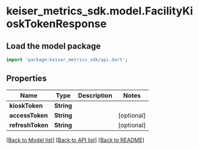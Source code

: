 # keiser_metrics_sdk.model.FacilityKioskTokenResponse

## Load the model package
```dart
import 'package:keiser_metrics_sdk/api.dart';
```

## Properties
Name | Type | Description | Notes
------------ | ------------- | ------------- | -------------
**kioskToken** | **String** |  | 
**accessToken** | **String** |  | [optional] 
**refreshToken** | **String** |  | [optional] 

[[Back to Model list]](../README.md#documentation-for-models) [[Back to API list]](../README.md#documentation-for-api-endpoints) [[Back to README]](../README.md)


